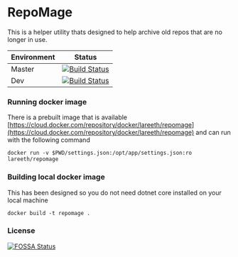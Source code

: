 # RepoMage
This is a helper utility thats designed to help archive old repos that are no longer in use.

| Environment | Status |
| ------------- |:-------------:|
| Master        | [![Build Status](https://travis-ci.org/lareeth/RepoMage.svg?branch=master)](https://travis-ci.org/lareeth/RepoMage) |
| Dev           | [![Build Status](https://travis-ci.org/lareeth/RepoMage.svg?branch=dev)](https://travis-ci.org/lareeth/RepoMage) |

### Running docker image
There is a prebuilt image that is available [https://cloud.docker.com/repository/docker/lareeth/repomage](https://cloud.docker.com/repository/docker/lareeth/repomage) and can run with the following command

```
docker run -v $PWD/settings.json:/opt/app/settings.json:ro lareeth/repomage
```

### Building local docker image
This has been designed so you do not need dotnet core installed on your local machine
```
docker build -t repomage .
```

### License
[![FOSSA Status](https://app.fossa.io/api/projects/git%2Bgithub.com%2Flareeth%2FRepoMage.svg?type=large)](https://app.fossa.io/projects/git%2Bgithub.com%2Flareeth%2FRepoMage?ref=badge_large)